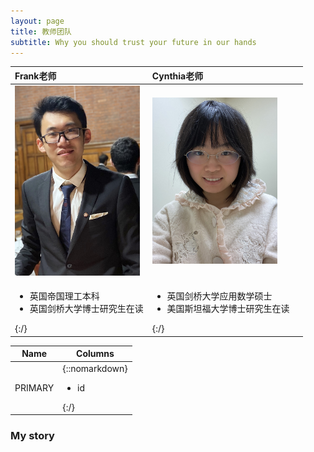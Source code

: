 ```yaml
---
layout: page
title: 教师团队
subtitle: Why you should trust your future in our hands
---
```

| Frank老师 | Cynthia老师 |  |
| :------ |:------ | :------ |
| <img src="/assets/img/frank.jpg" width="200"> | <img src="/assets/img/cynthia.JPG" width="200">  |  |
| <ul><li> 英国帝国理工本科 </li><li> 英国剑桥大学博士研究生在读 </li></ul>{:/}|<ul><li> 英国剑桥大学应用数学硕士 </li><li> 美国斯坦福大学博士研究生在读 </li></ul>{:/}| 

|Name   |Columns                               |
|-------|--------------------------------------|
|PRIMARY|{::nomarkdown}<ul><li>id</li></ul>{:/}|

### My story

